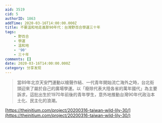 ```yaml
---
aid: 3519
cid: 5
authorID: 1863
addTime: 2020-03-16T14:00:00.000Z
title: 不要溫和地走進那90年代：台灣野百合學運三十年
tags:
    - 野百合
    - 學運
    - 溫和地
    - '90'
    - 三十年
comments: []
date: 2020-03-16T14:00:00.000Z
category: 分享发现
---
```


> 當89年北京天安門運動以槍聲作結、一代青年開始流亡海外之時，台北街頭迎來了屬於自己的廣場學運。以「廢除代表大陸各省的萬年國代」為主要訴求，這批出生於1970年前後的青年學生，意外地推動台灣90年代政治本土化、民主化的浪潮。

[https://theinitium.com/project/20200316-taiwan-wild-lily-30/](https://theinitium.com/project/20200316-taiwan-wild-lily-30/)
